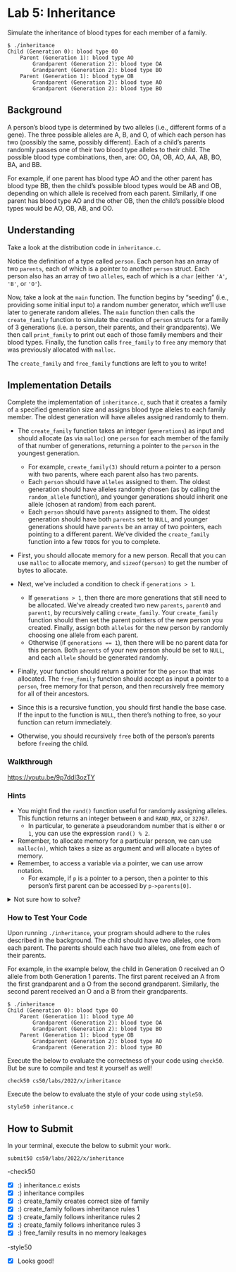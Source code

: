 # Lab 5: Inheritance
Simulate the inheritance of blood types for each member of a family.

```
$ ./inheritance
Child (Generation 0): blood type OO
    Parent (Generation 1): blood type AO
        Grandparent (Generation 2): blood type OA
        Grandparent (Generation 2): blood type BO
    Parent (Generation 1): blood type OB
        Grandparent (Generation 2): blood type AO
        Grandparent (Generation 2): blood type BO
```

## Background
A person’s blood type is determined by two alleles (i.e., different forms of a gene). The three possible alleles are A, B, and O, of which each person has two (possibly the same, possibly different). Each of a child’s parents randomly passes one of their two blood type alleles to their child. The possible blood type combinations, then, are: OO, OA, OB, AO, AA, AB, BO, BA, and BB.

For example, if one parent has blood type AO and the other parent has blood type BB, then the child’s possible blood types would be AB and OB, depending on which allele is received from each parent. Similarly, if one parent has blood type AO and the other OB, then the child’s possible blood types would be AO, OB, AB, and OO.

## Understanding
Take a look at the distribution code in `inheritance.c`.

Notice the definition of a type called `person`. Each person has an array of two `parents`, each of which is a pointer to another `person` struct. Each person also has an array of two `alleles`, each of which is a `char` (either `'A'`, `'B'`, or `'O'`).

Now, take a look at the `main` function. The function begins by “seeding” (i.e., providing some initial input to) a random number generator, which we’ll use later to generate random alleles. The `main` function then calls the `create_family` function to simulate the creation of `person` structs for a family of 3 generations (i.e. a person, their parents, and their grandparents). We then call `print_family` to print out each of those family members and their blood types. Finally, the function calls `free_family` to `free` any memory that was previously allocated with `malloc`.

The `create_family` and `free_family` functions are left to you to write!

## Implementation Details
Complete the implementation of `inheritance.c`, such that it creates a family of a specified generation size and assigns blood type alleles to each family member. The oldest generation will have alleles assigned randomly to them.

- The `create_family` function takes an integer (`generations`) as input and should allocate (as via `malloc`) one `person` for each member of the family of that number of generations, returning a pointer to the `person` in the youngest generation.
  - For example, `create_family(3)` should return a pointer to a person with two parents, where each parent also has two parents.
  - Each `person` should have `alleles` assigned to them. The oldest generation should have alleles randomly chosen (as by calling the `random_allele` function), and younger generations should inherit one allele (chosen at random) from each parent.
  - Each `person` should have `parents` assigned to them. The oldest generation should have both `parents` set to `NULL`, and younger generations should have `parents` be an array of two pointers, each pointing to a different parent.
We’ve divided the `create_family` function into a few `TODO`s for you to complete.

- First, you should allocate memory for a new person. Recall that you can use `malloc` to allocate memory, and `sizeof(person)` to get the number of bytes to allocate.
- Next, we’ve included a condition to check if `generations > 1`.
  - If `generations > 1`, then there are more generations that still need to be allocated. We’ve already created two new `parents`, `parent0` and `parent1`, by recursively calling `create_family`. Your `create_family` function should then set the parent pointers of the new person you created. Finally, assign both `alleles` for the new person by randomly choosing one allele from each parent.
  - Otherwise (if `generations == 1`), then there will be no parent data for this person. Both `parents` of your new person should be set to `NULL`, and each `allele` should be generated randomly.
- Finally, your function should return a pointer for the `person` that was allocated.
The `free_family` function should accept as input a pointer to a `person`, free memory for that person, and then recursively free memory for all of their ancestors.

- Since this is a recursive function, you should first handle the base case. If the input to the function is `NULL`, then there’s nothing to free, so your function can return immediately.
- Otherwise, you should recursively `free` both of the person’s parents before `free`ing the child.

### Walkthrough
https://youtu.be/9p7ddI3ozTY

### Hints
- You might find the `rand()` function useful for randomly assigning alleles. This function returns an integer between `0` and `RAND_MAX`, or `32767`.
  - In particular, to generate a pseudorandom number that is either `0` or `1`, you can use the expression `rand() % 2`.
- Remember, to allocate memory for a particular person, we can use `malloc(n)`, which takes a size as argument and will allocate `n` bytes of memory.
- Remember, to access a variable via a pointer, we can use arrow notation.
  - For example, if `p` is a pointer to a person, then a pointer to this person’s first parent can be accessed by `p->parents[0]`.

<details>
<summary>Not sure how to solve?</summary>

  https://youtu.be/H7LULatPwcQ
</details>

### How to Test Your Code
Upon running `./inheritance`, your program should adhere to the rules described in the background. The child should have two alleles, one from each parent. The parents should each have two alleles, one from each of their parents.

For example, in the example below, the child in Generation 0 received an O allele from both Generation 1 parents. The first parent received an A from the first grandparent and a O from the second grandparent. Similarly, the second parent received an O and a B from their grandparents.

```
$ ./inheritance
Child (Generation 0): blood type OO
    Parent (Generation 1): blood type AO
        Grandparent (Generation 2): blood type OA
        Grandparent (Generation 2): blood type BO
    Parent (Generation 1): blood type OB
        Grandparent (Generation 2): blood type AO
        Grandparent (Generation 2): blood type BO
```

Execute the below to evaluate the correctness of your code using `check50`. But be sure to compile and test it yourself as well!

```
check50 cs50/labs/2022/x/inheritance
```

Execute the below to evaluate the style of your code using `style50`.

```
style50 inheritance.c
```

## How to Submit
In your terminal, execute the below to submit your work.

```
submit50 cs50/labs/2022/x/inheritance
```

-check50
- [x] :) inheritance.c exists
- [x] :) inheritance compiles
- [x] :) create_family creates correct size of family
- [x] :) create_family follows inheritance rules 1
- [x] :) create_family follows inheritance rules 2
- [x] :) create_family follows inheritance rules 3
- [x] :) free_family results in no memory leakages

-style50
- [x] Looks good!
